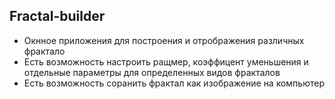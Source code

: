 ## Fractal-builder
- Окнное приложения для построения и отрображения различных фрактало
- Есть возможность настроить ращмер, коэффицент уменьшения и отдельные параметры для определенных видов фракталов
- Есть возможность соранить фрактал как изображение на компьютер
